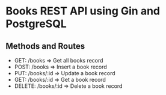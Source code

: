# Books REST API using Gin and PostgreSQL

## Methods and Routes
- GET: /books => Get all books record
- POST: /books => Insert a book record
- PUT: /books/:id => Update a book record
- GET: /books/:id => Get a book record
- DELETE: /books/:id => Delete a book record
